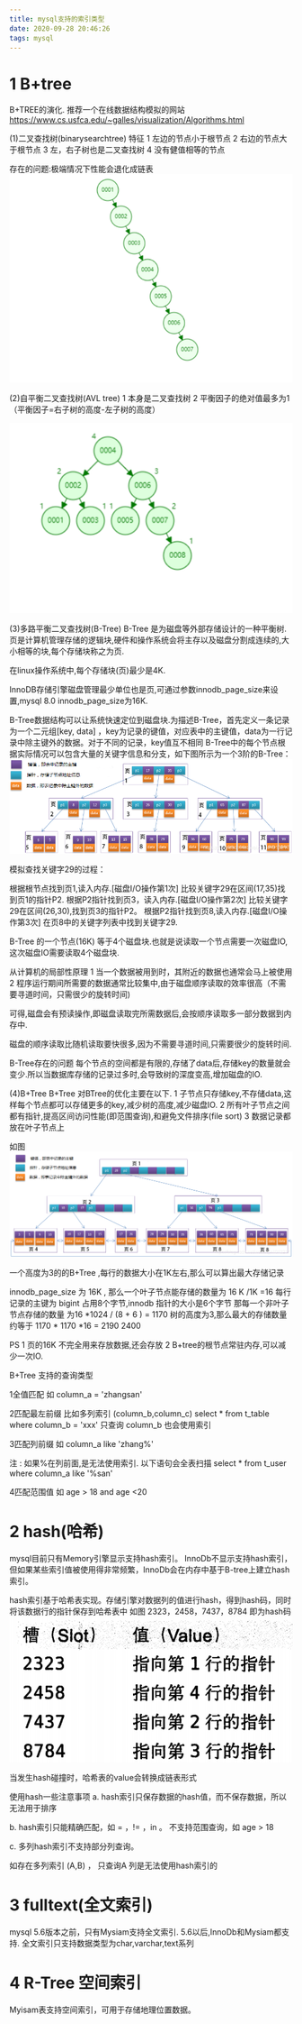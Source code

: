 ```yaml
---
title: mysql支持的索引类型
date: 2020-09-28 20:46:26
tags: mysql
---
```

# 1 B+tree
B+TREE的演化.
推荐一个在线数据结构模拟的网站 
https://www.cs.usfca.edu/~galles/visualization/Algorithms.html

(1)二叉查找树(binarysearchtree)
特征
1 左边的节点小于根节点
2 右边的节点大于根节点
3 左，右子树也是二叉查找树
4 没有健值相等的节点

<!--more-->
存在的问题:极端情况下性能会退化成链表
![Alt text](/images/binary_search_tree.png)  


(2)自平衡二叉查找树(AVL tree)
1 本身是二叉查找树
2 平衡因子的绝对值最多为1（平衡因子=右子树的高度-左子树的高度）

![Alt text](/images/avl_tree.png) 

(3)多路平衡二叉查找树(B-Tree)
B-Tree 是为磁盘等外部存储设计的一种平衡树.
页是计算机管理存储的逻辑块,硬件和操作系统会将主存以及磁盘分割成连续的,大小相等的块,每个存储块称之为页.

在linux操作系统中,每个存储块(页)最少是4K.

InnoDB存储引擎磁盘管理最少单位也是页,可通过参数innodb_page_size来设置,mysql 8.0 innodb_page_size为16K.


B-Tree数据结构可以让系统快速定位到磁盘块.为描述B-Tree，首先定义一条记录为一个二元组[key, data] ，key为记录的键值，对应表中的主键值，data为一行记录中除主键外的数据。对于不同的记录，key值互不相同
B-Tree中的每个节点根据实际情况可以包含大量的关键字信息和分支，如下图所示为一个3阶的B-Tree：
![Alt text](/images/b_tree.png) 

模拟查找关键字29的过程：

根据根节点找到页1,读入内存.[磁盘I/O操作第1次]
比较关键字29在区间(17,35)找到页1的指针P2.
根据P2指针找到页3，读入内存.[磁盘I/O操作第2次]
比较关键字29在区间(26,30),找到页3的指针P2。
根据P2指针找到页8,读入内存.[磁盘I/O操作第3次]
在页8中的关键字列表中找到关键字29.

B-Tree 的一个节点(16K) 等于4个磁盘块.也就是说读取一个节点需要一次磁盘IO,这次磁盘IO需要读取4个磁盘块.

从计算机的局部性原理
1 当一个数据被用到时，其附近的数据也通常会马上被使用
2 程序运行期间所需要的数据通常比较集中,由于磁盘顺序读取的效率很高（不需要寻道时间，只需很少的旋转时间)

可得,磁盘会有预读操作,即磁盘读取完所需数据后,会按顺序读取多一部分数据到内存中.

磁盘的顺序读取比随机读取要快很多,因为不需要寻道时间,只需要很少的旋转时间.


B-Tree存在的问题
每个节点的空间都是有限的,存储了data后,存储key的数量就会变少.所以当数据库存储的记录过多时,会导致树的深度变高,增加磁盘的IO.

(4)B+Tree
B+Tree 对BTree的优化主要在以下.
1 子节点只存储key,不存储data,这样每个节点都可以存储更多的key,减少树的高度,减少磁盘IO.
2 所有叶子节点之间都有指针,提高区间访问性能(即范围查询),和避免文件排序(file sort)
3 数据记录都放在叶子节点上

如图
![Alt text](/images/b+tree.png) 

一个高度为3的的B+Tree ,每行的数据大小在1K左右,那么可以算出最大存储记录

innodb_page_size 为 16K , 那么一个叶子节点能存储的数量为 16 K /1K =16
每行记录的主键为 bigint 占用8个字节,innodb 指针的大小是6个字节
那每一个非叶子节点存储的数量 为16 *1024  / (8 + 6 ) = 1170
树的高度为3,那么最大的存储数量约等于 1170 * 1170 *16 = 2190 2400  

PS 
1 页的16K 不完全用来存放数据,还会存放
2 B+tree的根节点常驻内存,可以减少一次IO.

B+Tree 支持的查询类型

1全值匹配
如 column_a = 'zhangsan'

2匹配最左前缀
比如多列索引 (column_b,column_c)
select * from t_table where column_b = 'xxx'
只查询 column_b 也会使用索引

3匹配列前缀
如 column_a like 'zhang%'

注 : 如果%在列前面,是无法使用索引.
以下语句会全表扫描
select * from t_user where column_a like '%san'

4匹配范围值
如 age > 18 and age <20

# 2 hash(哈希)
mysql目前只有Memory引擎显示支持hash索引。
InnoDb不显示支持hash索引，但如果某些索引值被使用得非常频繁，InnoDb会在内存中基于B-tree上建立hash索引。

hash索引基于哈希表实现。存储引擎对数据列的值进行hash，得到hash码，同时将该数据行的指针保存到哈希表中
如图 2323，2458，7437，8784 即为hash码
![Alt text](/images/slot--hash.png)  

当发生hash碰撞时，哈希表的value会转换成链表形式

使用hash一些注意事项
a. hash索引只保存数据的hash值，而不保存数据，所以无法用于排序

b. hash索引只能精确匹配，如 = ，!= ，in 。 不支持范围查询，如 age > 18

c. 多列hash索引不支持部分列查询。

如存在多列索引 (A,B) ， 只查询A 列是无法使用hash索引的

# 3 fulltext(全文索引)

mysql 5.6版本之前，只有Mysiam支持全文索引.
5.6以后,InnoDb和Mysiam都支持.
全文索引只支持数据类型为char,varchar,text系列



# 4 R-Tree 空间索引
Myisam表支持空间索引，可用于存储地理位置数据。

